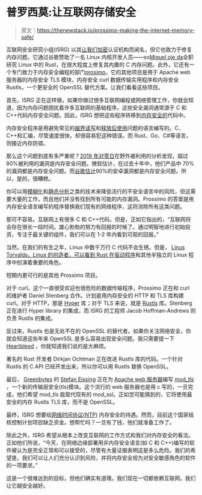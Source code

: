 # 普罗西莫:让互联网存储安全

> 原文：<https://thenewstack.io/prossimo-making-the-internet-memory-safe/>

互联网安全研究小组(ISRG) 以其[让我们加密](https://letsencrypt.org/)认证机构而闻名，但它也致力于修复内存问题。它通过谷歌赞助了一名 Linux 内核开发人员——so[Miguel oje da](https://ojeda.dev/)全职研究 Linux 中的 Rust，在很大程度上修复其内置的 C 内存问题。此外，它还有一个专门致力于内存安全编程的部门[prosimo](https://www.memorysafety.org/about/)。它的其他项目是用于 Apache web 服务器的内存安全 TLS 模块，内存安全 curl 数据传输实用程序和内存安全 Rustls，一个更安全的 OpenSSL 替代方案。让我们看看这些项目。

首先，ISRG 正在这样做，如果你做过很多互联网编程或网络管理工作，你就会知道，因为内存问题困扰着许多互联网的基础程序。这些安全漏洞通常源于 C 和 C++代码内存安全问题。因此，ISRG 想把这些程序转移到[内存安全的](https://www.memorysafety.org/docs/memory-safety/)代码中。

内存安全程序是用避免常见的[越界读写](https://cwe.mitre.org/data/definitions/125.html)和[释放后使用](https://cwe.mitre.org/data/definitions/416.html)问题的语言编写的。C、C++和汇编，尽管速度很快，却很容易犯这种错误。而 Rust、Go、C#等语言，则接近内存防错。

那么这个问题到底有多严重呢？[2019 年对零日](https://twitter.com/LazyFishBarrel/status/1129000965741404160)在野外被利用的分析发现，超过 80%被利用的漏洞是内存安全问题。微软估计，在过去十年中，他们产品中 70%的漏洞都是内存安全问题。而[谷歌估计](https://security.googleblog.com/2019/05/queue-hardening-enhancements.html)90%的安卓漏洞都是内存安全问题。所以，是的，很糟糕。

你可以用[模糊化](https://thenewstack.io/developers-are-buzzing-on-fuzzing/)和[静态分析](https://thenewstack.io/checking-linuxs-code-with-static-analysis-tools/)之类的技术来降低流行的不安全语言中的风险，但这需要大量的工作，而且他们并没有找到所有可能的内存漏洞。Prossimo 的答案是用内存安全语言编写的程序替换我们现有的网络程序，这将消除所有这类问题。

那可不容易。互联网上有很多 C 和 C++代码。但是，正如它指出的，“互联网将会存在很长一段时间。雄心勃勃的努力有回报的时候了。通过明智地进行初始投资，专注于最关键的组件，我们可以在 1-2 年内看到可观的回报。”

当然，在我们的有生之年，Linux 中数千万行 C 代码不会生锈。但是， [Linus Torvalds，Linux 的创造者，可以看到 Rust 在驱动程序](https://www.zdnet.com/article/linus-torvalds-on-where-rust-will-fit-into-linux/)和其他半独立的 Linux 程序中扮演着重要的角色。

短期内更可行的是其他 Prossimo 项目。

对于 curl，这个一直很受欢迎也很危险的数据传输程序，Prossimo 正在和 curl 的维护者 Daniel Stenberg 合作。计划是用内存安全的 HTTP 和 TLS 库构建 curl。对于 HTTP，那是 [Hyper](https://github.com/hyperium/hyper) 库；对于 TLS 来说，就是 [Rustls](https://github.com/ctz/rustls) 库。Stenberg 正在进行 Hyper library 的集成，而 ISRG 的工程师 Jacob Hoffman-Andrews 则负责 Rustls 的集成。

反过来，Rustls 也是无处不在的 OpenSSL 的替代者。如果你关注网络安全，你就会知道这些年来 OpenSSL 是多么容易出现安全问题。我只需要提一下 [Heartbleed](https://www.zdnet.com/article/heartbleed-serious-openssl-zero-day-vulnerability-revealed/) ，你就知道我们说的是大麻烦。

著名的 Rust 开发者 Dirkjan Ochtman 正在改进 Rustls 库的代码。一个针对 Rustls 的 C API 已经开发出来，所以你可以用 Rustls 替换 OpenSSL。

最后， [Greenbytes](https://greenbytes.is/) 的 [Stefan Eissing](https://eissing.org/) 正在为 [Apache web 服务器](https://httpd.apache.org/)编写 [mod_tls](https://github.com/abetterinternet/mod_tls) ，一个新的传输层安全(tls)模块。这个流行的 web 服务器也是用 c 写的，一旦完成，他们希望 mod_tls 能取代现有的 mod_ssl。正如您可能猜到的，它将使用最安全的内存 Rustls TLS 库，而不是 OpenSSL。

最终，ISRG 想要给[网络时间协议(NTP)](http://www.ntp.org/) 内存安全的待遇。然而，目前这个国家结核控制计划项目缺乏资金。想帮忙吗？一旦有了钱，他们就准备工作了。

除此之外，ISRG 希望从根本上改变互联网的工作方式和我们对内存安全的看法。正如他们所说，“今天，在网络边缘部署用非内存安全语言(如 C 和 C++)编写的软件被认为是完全正常和可以接受的，尽管有大量证据表明这是多么危险。我们的希望是，我们可以让人们充分认识到风险，并将内存安全视为对安全敏感角色的软件的一项要求。”

这是一个很难达到的目标，但他们确实有道理。我们现在一切都依赖互联网。我们让它越安全越好。

<svg xmlns:xlink="http://www.w3.org/1999/xlink" viewBox="0 0 68 31" version="1.1"><title>Group</title> <desc>Created with Sketch.</desc></svg>